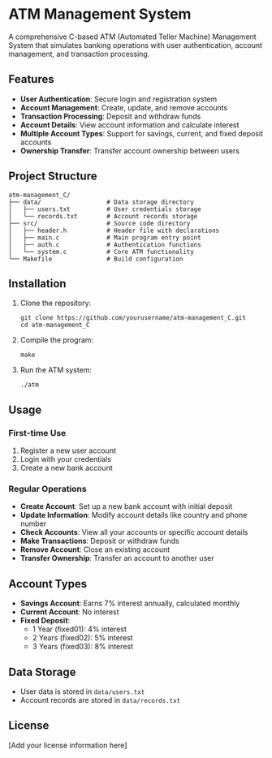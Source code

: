 # ATM Management System

A comprehensive C-based ATM (Automated Teller Machine) Management System that simulates banking operations with user authentication, account management, and transaction processing.

## Features

- **User Authentication**: Secure login and registration system
- **Account Management**: Create, update, and remove accounts
- **Transaction Processing**: Deposit and withdraw funds
- **Account Details**: View account information and calculate interest
- **Multiple Account Types**: Support for savings, current, and fixed deposit accounts
- **Ownership Transfer**: Transfer account ownership between users

## Project Structure

```
atm-management_C/
├── data/                  # Data storage directory
│   ├── users.txt          # User credentials storage
│   └── records.txt        # Account records storage
├── src/                   # Source code directory
│   ├── header.h           # Header file with declarations
│   ├── main.c             # Main program entry point
│   ├── auth.c             # Authentication functions
│   └── system.c           # Core ATM functionality
└── Makefile               # Build configuration
```

## Installation

1. Clone the repository:
   ```
   git clone https://github.com/yourusername/atm-management_C.git
   cd atm-management_C
   ```

2. Compile the program:
   ```
   make
   ```

3. Run the ATM system:
   ```
   ./atm
   ```

## Usage

### First-time Use

1. Register a new user account
2. Login with your credentials
3. Create a new bank account

### Regular Operations

- **Create Account**: Set up a new bank account with initial deposit
- **Update Information**: Modify account details like country and phone number
- **Check Accounts**: View all your accounts or specific account details
- **Make Transactions**: Deposit or withdraw funds
- **Remove Account**: Close an existing account
- **Transfer Ownership**: Transfer an account to another user

## Account Types

- **Savings Account**: Earns 7% interest annually, calculated monthly
- **Current Account**: No interest
- **Fixed Deposit**:
  - 1 Year (fixed01): 4% interest
  - 2 Years (fixed02): 5% interest
  - 3 Years (fixed03): 8% interest

## Data Storage

- User data is stored in `data/users.txt`
- Account records are stored in `data/records.txt`

## License

[Add your license information here]